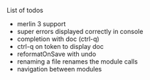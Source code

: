 List of todos

- merlin 3 support
- super errors displayed correctly in console
- completion with doc (ctrl-q)
- ctrl-q on token to display doc
- reformatOnSave with undo
- renaming a file renames the module calls
- navigation between modules
